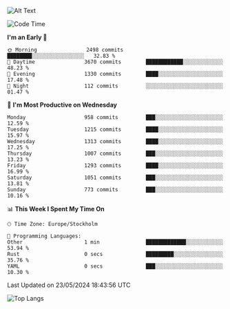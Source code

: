 ![Alt Text](https://media.tenor.com/3Gehha8RO-sAAAAC/goose-dance.gif)

<!--START_SECTION:waka-->
![Code Time](http://img.shields.io/badge/Code%20Time-155%20hrs%2054%20mins-blue)

**I'm an Early 🐤** 

```text
🌞 Morning                2498 commits        ████████░░░░░░░░░░░░░░░░░   32.83 % 
🌆 Daytime                3670 commits        ████████████░░░░░░░░░░░░░   48.23 % 
🌃 Evening                1330 commits        ████░░░░░░░░░░░░░░░░░░░░░   17.48 % 
🌙 Night                  112 commits         ░░░░░░░░░░░░░░░░░░░░░░░░░   01.47 % 
```
📅 **I'm Most Productive on Wednesday** 

```text
Monday                   958 commits         ███░░░░░░░░░░░░░░░░░░░░░░   12.59 % 
Tuesday                  1215 commits        ████░░░░░░░░░░░░░░░░░░░░░   15.97 % 
Wednesday                1313 commits        ████░░░░░░░░░░░░░░░░░░░░░   17.25 % 
Thursday                 1007 commits        ███░░░░░░░░░░░░░░░░░░░░░░   13.23 % 
Friday                   1293 commits        ████░░░░░░░░░░░░░░░░░░░░░   16.99 % 
Saturday                 1051 commits        ███░░░░░░░░░░░░░░░░░░░░░░   13.81 % 
Sunday                   773 commits         ███░░░░░░░░░░░░░░░░░░░░░░   10.16 % 
```


📊 **This Week I Spent My Time On** 

```text
🕑︎ Time Zone: Europe/Stockholm

💬 Programming Languages: 
Other                    1 min               █████████████░░░░░░░░░░░░   53.94 % 
Rust                     0 secs              █████████░░░░░░░░░░░░░░░░   35.76 % 
YAML                     0 secs              ███░░░░░░░░░░░░░░░░░░░░░░   10.30 % 
```


 Last Updated on 23/05/2024 18:43:56 UTC
<!--END_SECTION:waka-->

![Top Langs](https://github-readme-stats-rose-phi.vercel.app/api/top-langs/?username=jxncted\&layout=compact&hide=c,assembly,jupyter%20notebook)
